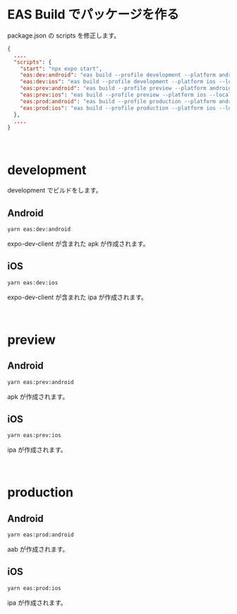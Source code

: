 # EAS Build でパッケージを作る

package.json の scripts を修正します。

```json
{
  ....
  "scripts": {
    "start": "npx expo start",
    "eas:dev:android": "eas build --profile development --platform android --local",
    "eas:dev:ios": "eas build --profile development --platform ios --local",
    "eas:prev:android": "eas build --profile preview --platform android --local",
    "eas:prev:ios": "eas build --profile preview --platform ios --local",
    "eas:prod:android": "eas build --profile production --platform android --local",
    "eas:prod:ios": "eas build --profile production --platform ios --local"
  },
  ....
}
```

<br>

# development

development でビルドをします。

## Android

```zsh
yarn eas:dev:android
```

expo-dev-client が含まれた apk が作成されます。

## iOS

```zsh
yarn eas:dev:ios
```

expo-dev-client が含まれた ipa が作成されます。

<br>

# preview

## Android

```zsh
yarn eas:prev:android
```

apk が作成されます。

## iOS

```zsh
yarn eas:prev:ios
```

ipa が作成されます。

<br>

# production

## Android

```zsh
yarn eas:prod:android
```

aab が作成されます。

## iOS

```zsh
yarn eas:prod:ios
```

ipa が作成されます。
